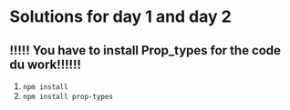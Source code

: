 # Solutions for day 1 and day 2

## !!!!! You have to install Prop_types for the code du work!!!!!!

1. `npm install`
2. `npm install prop-types`
